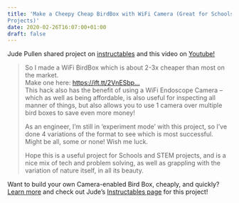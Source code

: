 ```yaml
---
title: 'Make a Cheepy Cheap BirdBox with WiFi Camera (Great for Schools/STEM
Projects)'
date: 2020-02-26T16:07:00+01:00
draft: false
---
```


Jude Pullen shared project on [instructables](https://www.instructables.com/id/Make-a-WiFi-Camera-Bird-Box-Cheepy-Cheap/) and this video on [Youtube!](https://www.youtube.com/watch?v=5aDNEA2X_hg)

> So I made a WiFi BirdBox which is about 2-3x cheaper than most on the market.  
> Make one here: https://ift.tt/2VnESbp…  
> This hack also has the benefit of using a WiFi Endoscope Camera – which as well as being affordable, is also useful for inspecting all manner of things, but also allows you to use 1 camera over multiple bird boxes to save even more money!
> 
> As an engineer, I’m still in ‘experiment mode’ with this project, so I’ve done 4 variations of the format to see which is most successful. Might be all, some or none! Wish me luck.
> 
> Hope this is a useful project for Schools and STEM projects, and is a nice mix of tech and problem solving, as well as grappling with the variation of nature itself, in all its beauty.

Want to build your own Camera-enabled Bird Box, cheaply, and quickly?  
[Learn more](https://www.youtube.com/watch?v=5aDNEA2X_hg) and check out Jude’s [Instructables page](https://www.instructables.com/id/Make-a-WiFi-Camera-Bird-Box-Cheepy-Cheap/) for this project!